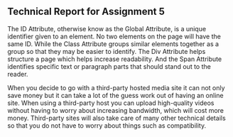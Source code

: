 ## Technical Report for Assignment 5

The ID Attribute, otherwise know as the Global Attribute, is a unique identifier given to an element. No two elements on the page will have the same ID. While the  Class Attribute groups similar elements together as a group so that they may be easier to identify. The Div Attribute helps structure a page which helps increase readability. And the Span Attribute identifies specific text or paragraph parts that should stand out to the reader.

When you decide to go with a third-party hosted media site it can not only save money but it can take a lot of the guess work out of having an online site. When using a third-party host you can upload high-quality videos without having to worry about increasing bandwidth, which will cost more money. Third-party sites will also take care of many other technical details so that you do not have to worry about things such as compatibility.
